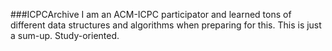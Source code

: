 ###ICPCArchive
I am an ACM-ICPC participator and learned tons of different data structures and 
algorithms when preparing for this. This is just a sum-up. Study-oriented.
